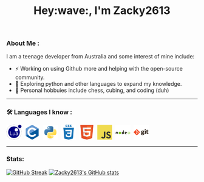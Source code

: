 <h1 align=center> Hey:wave:, I'm Zacky2613 </h1>

<div align=center>
    <img src="https://komarev.com/ghpvc/?username=Zacky2613&style=flat-square&color=blue" alt=""/>
</div>


### About Me :
I am a teenage developer from Australia and some interest of mine include:
- :zap: Working on using Github more and helping with the open-source community.
- :seedling: Exploring python and other languages to expand my knowledge.
- :brain: Personal hobbuies include chess, cubing, and coding (duh)

---

### :hammer_and_wrench: Languages I know :
<div>
    <img src="https://github.com/devicons/devicon/blob/master/icons/lua/lua-original-wordmark.svg"  title="Lua" alt="Lua" width="40" height="40"/>&nbsp;
    <img src="https://github.com/devicons/devicon/blob/master/icons/c/c-original.svg"  title="C" alt="C" width="40" height="40"/>&nbsp;
    <img src="https://github.com/devicons/devicon/blob/master/icons/python/python-original.svg"  title="Python" alt="Python" width="40" height="40"/>&nbsp;
    <img src="https://github.com/devicons/devicon/blob/master/icons/css3/css3-plain-wordmark.svg"  title="CSS3" alt="CSS" width="40" height="40"/>&nbsp;
    <img src="https://github.com/devicons/devicon/blob/master/icons/html5/html5-original.svg" title="HTML5" alt="HTML" width="40" height="40"/>&nbsp;
    <img src="https://github.com/devicons/devicon/blob/master/icons/javascript/javascript-original.svg" title="JavaScript" alt="JavaScript" width="40" height="40"/>&nbsp;
    <img src="https://github.com/devicons/devicon/blob/master/icons/nodejs/nodejs-original-wordmark.svg" title="NodeJS" alt="NodeJS" width="40" height="40"/>&nbsp;
    <img src="https://github.com/devicons/devicon/blob/master/icons/git/git-original-wordmark.svg" title="Git" **alt="Git" width="40" height="40"/>
</div>

---

### Stats:
[![GitHub Streak](https://github-readme-streak-stats.herokuapp.com?user=Zacky2613&theme=dark)](https://git.io/streak-stats)
[![Zacky2613's GitHub stats](https://github-readme-stats.vercel.app/api?username=Zacky2613&show_icons=true&theme=dark)](https://github.com/anuraghazra/github-readme-stats)
